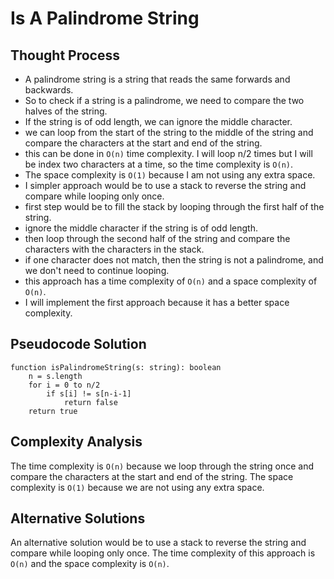 # Is A Palindrome String

## Thought Process
- A palindrome string is a string that reads the same forwards and backwards.
- So to check if a string is a palindrome, we need to compare the two halves of the string.
- If the string is of odd length, we can ignore the middle character.
- we can loop from the start of the string to the middle of the string and compare the characters at the start and end of the string.
- this can be done in `O(n)` time complexity. I will loop n/2 times but I will be index two characters at a time, so the time complexity is `O(n)`.
- The space complexity is `O(1)` because I am not using any extra space.
- I simpler approach would be to use a stack to reverse the string and compare while looping only once.
- first step would be to fill the stack by looping through the first half of the string.
- ignore the middle character if the string is of odd length.
- then loop through the second half of the string and compare the characters with the characters in the stack.
- if one character does not match, then the string is not a palindrome, and we don't need to continue looping.
- this approach has a time complexity of `O(n)` and a space complexity of `O(n)`.
- I will implement the first approach because it has a better space complexity.

## Pseudocode Solution
```
function isPalindromeString(s: string): boolean
    n = s.length
    for i = 0 to n/2
        if s[i] != s[n-i-1]
            return false
    return true
```

## Complexity Analysis
The time complexity is `O(n)` because we loop through the string once and compare the characters at the start and end of the string.
The space complexity is `O(1)` because we are not using any extra space.

## Alternative Solutions
An alternative solution would be to use a stack to reverse the string and compare while looping only once.
The time complexity of this approach is `O(n)` and the space complexity is `O(n)`.
